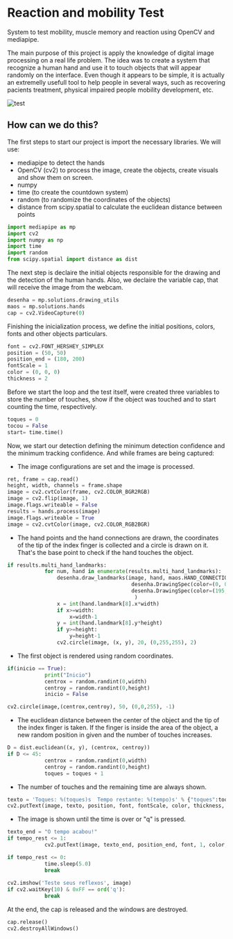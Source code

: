 # Reaction and mobility Test
System to test mobility, muscle memory and reaction using OpenCV and mediapipe.

The main purpose of this project is apply the knowledge of digital image processing on a real life problem. The idea was to create a system that recognize a human hand and use it to touch objects that will appear randomly on the interface. Even though it appears to be simple, it is actually an extremelly usefull tool to help people in several ways, such as recovering pacients treatment, physical impaired people mobility development, etc.

![test](/img/testereacao.gif)

## How can we do this?

The first steps to start our project is import the necessary libraries.
We will use:
* mediapipe to detect the hands 
* OpenCV (cv2) to process the image, create the objects, create visuals and show them on screen.
* numpy
* time (to create the countdown system)
* random (to randomize the coordinates of the objects)
* distance from scipy.spatial to calculate the euclidean distance between points

~~~Python
import mediapipe as mp
import cv2
import numpy as np
import time
import random
from scipy.spatial import distance as dist
~~~

The next step is declaire the initial objects responsible for the drawing and the detection of the human hands. Also, we declaire the variable cap, that will receive the image from the webcam.

~~~Python
desenha = mp.solutions.drawing_utils
maos = mp.solutions.hands
cap = cv2.VideoCapture(0)
~~~

Finishing the inicialization process, we define the initial positions, colors, fonts and other objects particulars.   

~~~Python
font = cv2.FONT_HERSHEY_SIMPLEX
position = (50, 50)
position_end = (180, 200)
fontScale = 1
color = (0, 0, 0)
thickness = 2
~~~

Before we start the loop and the test itself, were created three variables to store the number of touches, show if the object was touched and to start counting the time, respectively. 

~~~Python
toques = 0
tocou = False
start= time.time()
~~~

Now, we start our detection defining the minimum detection confidence and the minimum tracking confidence. And while  frames are being captured:

* The image configurations are set and the image is processed.

~~~Python
ret, frame = cap.read()
height, width, channels = frame.shape
image = cv2.cvtColor(frame, cv2.COLOR_BGR2RGB)
image = cv2.flip(image, 1)
image.flags.writeable = False
results = hands.process(image)
image.flags.writeable = True
image = cv2.cvtColor(image, cv2.COLOR_RGB2BGR)
~~~

* The hand points and the hand connections are drawn, the coordinates of the tip of the index finger is collected and a circle is drawn on it. That's the base point to check if the hand touches the object.

~~~Python
if results.multi_hand_landmarks:
            for num, hand in enumerate(results.multi_hand_landmarks):
                desenha.draw_landmarks(image, hand, maos.HAND_CONNECTIONS, 
                                        desenha.DrawingSpec(color=(0, 0, 0), thickness=2, circle_radius=2),
                                        desenha.DrawingSpec(color=(195, 195, 195), thickness=2, circle_radius=2),
                                         )
                x = int(hand.landmark[8].x*width)
                if x>=width:
                    x=width-1
                y = int(hand.landmark[8].y*height)
                if y>=height:
                    y=height-1                      
                cv2.circle(image, (x, y), 20, (0,255,255), 2)
~~~

* The first object is rendered using random coordinates.

~~~Python
if(inicio == True):
            print("Inicio")
            centrox = random.randint(0,width)
            centroy = random.randint(0,height)
            inicio = False

cv2.circle(image,(centrox,centroy), 50, (0,0,255), -1)
~~~

* The euclidean distance between the center of the object and the tip of the index finger is taken. If the finger is inside the area of the object, a new random position in given and the number of touches increases.

~~~Python
D = dist.euclidean((x, y), (centrox, centroy))
if D <= 45:
            centrox = random.randint(0,width)
            centroy = random.randint(0,height)
            toques = toques + 1
~~~

* The number of touches and the remaining time are always shown.

~~~Python
texto = 'Toques: %(toques)s  Tempo restante: %(tempo)s' % {"toques":toques, "tempo": int(tempo_rest)}
cv2.putText(image, texto, position, font, fontScale, color, thickness, cv2.LINE_AA)
~~~

* The image is shown until the time is over or "q" is pressed.
~~~Python
texto_end = "O tempo acabou!"
if tempo_rest <= 1:
            cv2.putText(image, texto_end, position_end, font, 1, color, 3, cv2.LINE_AA)

if tempo_rest <= 0:
            time.sleep(5.0)
            break
            
cv2.imshow('Teste seus reflexos', image)
if cv2.waitKey(10) & 0xFF == ord('q'):
            break
~~~

At the end, the cap is released and the windows are destroyed.

~~~Python
cap.release()
cv2.destroyAllWindows()
~~~

